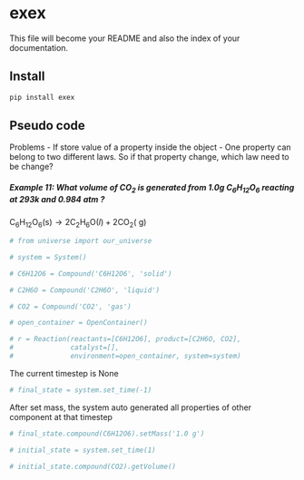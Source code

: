 exex
================

<!-- WARNING: THIS FILE WAS AUTOGENERATED! DO NOT EDIT! -->

This file will become your README and also the index of your
documentation.

## Install

``` sh
pip install exex
```

## Pseudo code

Problems - If store value of a property inside the object - One property
can belong to two different laws. So if that property change, which law
need to be change?

##### Example 11: What volume of $\mathrm{CO}_2$ is generated from $1.0 \mathrm{g}$ $\mathrm{C}_{6}\mathrm{H}_{12} \mathrm{O}_6$ reacting at $293 \mathrm{k}$ and $0.984 \mathrm{~atm}$ ?

$\mathrm{C}_6 \mathrm{H}_{12} \mathrm{O}_6 (\mathrm{s}) \rightarrow 2 \mathrm{C}_2 \mathrm{H}_{6} \mathrm{O}(l)+2 \mathrm{CO}_2(\mathrm{~g})$

``` python
# from universe import our_universe
```

``` python
# system = System()
```

``` python
# C6H12O6 = Compound('C6H12O6', 'solid')
```

``` python
# C2H6O = Compound('C2H6O', 'liquid')
```

``` python
# CO2 = Compound('CO2', 'gas')
```

``` python
# open_container = OpenContainer()
```

``` python
# r = Reaction(reactants=[C6H12O6], product=[C2H6O, CO2],
#              catalyst=[],
#              environment=open_container, system=system)
```

The current timestep is None

``` python
# final_state = system.set_time(-1)
```

After set mass, the system auto generated all properties of other
component at that timestep

``` python
# final_state.compound(C6H12O6).setMass('1.0 g')
```

``` python
# initial_state = system.set_time(1)
```

``` python
# initial_state.compound(CO2).getVolume()
```
